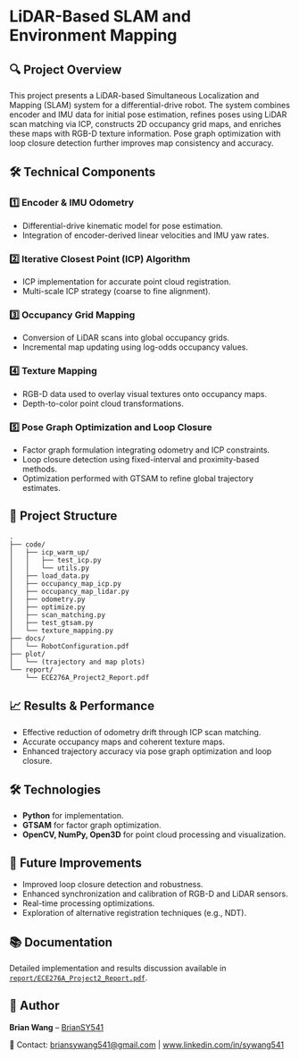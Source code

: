 # LiDAR-Based SLAM and Environment Mapping

## 🔍 Project Overview
This project presents a LiDAR-based Simultaneous Localization and Mapping (SLAM) system for a differential-drive robot. The system combines encoder and IMU data for initial pose estimation, refines poses using LiDAR scan matching via ICP, constructs 2D occupancy grid maps, and enriches these maps with RGB-D texture information. Pose graph optimization with loop closure detection further improves map consistency and accuracy.

## 🛠️ Technical Components

### 1️⃣ Encoder & IMU Odometry
- Differential-drive kinematic model for pose estimation.
- Integration of encoder-derived linear velocities and IMU yaw rates.

### 2️⃣ Iterative Closest Point (ICP) Algorithm
- ICP implementation for accurate point cloud registration.
- Multi-scale ICP strategy (coarse to fine alignment).

### 3️⃣ Occupancy Grid Mapping
- Conversion of LiDAR scans into global occupancy grids.
- Incremental map updating using log-odds occupancy values.

### 4️⃣ Texture Mapping
- RGB-D data used to overlay visual textures onto occupancy maps.
- Depth-to-color point cloud transformations.

### 5️⃣ Pose Graph Optimization and Loop Closure
- Factor graph formulation integrating odometry and ICP constraints.
- Loop closure detection using fixed-interval and proximity-based methods.
- Optimization performed with GTSAM to refine global trajectory estimates.

## 📂 Project Structure
```
.
├── code/
│   ├── icp_warm_up/
│   │   ├── test_icp.py
│   │   └── utils.py
│   ├── load_data.py
│   ├── occupancy_map_icp.py
│   ├── occupancy_map_lidar.py
│   ├── odometry.py
│   ├── optimize.py
│   ├── scan_matching.py
│   ├── test_gtsam.py
│   └── texture_mapping.py
├── docs/
│   └── RobotConfiguration.pdf
├── plot/
│   └── (trajectory and map plots)
└── report/
    └── ECE276A_Project2_Report.pdf
```

## 📈 Results & Performance
- Effective reduction of odometry drift through ICP scan matching.
- Accurate occupancy maps and coherent texture maps.
- Enhanced trajectory accuracy via pose graph optimization and loop closure.

## 🛠️ Technologies
- **Python** for implementation.
- **GTSAM** for factor graph optimization.
- **OpenCV, NumPy, Open3D** for point cloud processing and visualization.

## 🎯 Future Improvements
- Improved loop closure detection and robustness.
- Enhanced synchronization and calibration of RGB-D and LiDAR sensors.
- Real-time processing optimizations.
- Exploration of alternative registration techniques (e.g., NDT).

## 📚 Documentation
Detailed implementation and results discussion available in [`report/ECE276A_Project2_Report.pdf`](report/ECE276A_Project2_Report.pdf).

## 👤 Author
**Brian Wang** – [BrianSY541](https://github.com/BrianSY541)

📧 Contact: briansywang541@gmail.com | www.linkedin.com/in/sywang541

